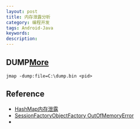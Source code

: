 ```yaml
---
layout: post
title: 内存泄露分析
category: 编程开发
tags: Android-Java
keywords: 
description: 
---
```


## DUMP[More](http://blog.csdn.net/kevin_luan/article/details/8447896)

```
jmap -dump:file=C:\dump.bin <pid>
```

## Reference

* [HashMap内存泄露](http://www.xiaoyaochong.net/wordpress/index.php/2013/08/05/java%E5%86%85%E5%AD%98%E6%B3%84%E9%9C%B2%E4%B8%8Eweakhashmap/)
* [SessionFactoryObjectFactory OutOfMemoryError](http://stackoverflow.com/questions/9564845/hibernate-sessionfactoryobjectfactory-and-outofmemoryerrorjava-heap-space)
* 
